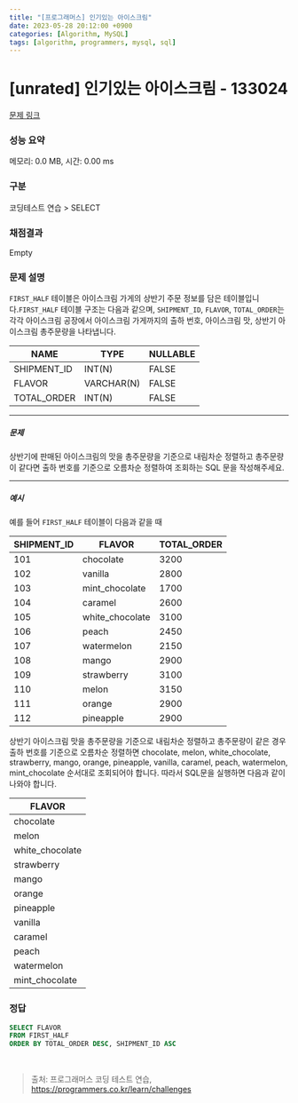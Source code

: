 ```yaml
---
title: "[프로그래머스] 인기있는 아이스크림"
date: 2023-05-28 20:12:00 +0900
categories: [Algorithm, MySQL]
tags: [algorithm, programmers, mysql, sql]
---
```


# [unrated] 인기있는 아이스크림 - 133024

[문제 링크](https://school.programmers.co.kr/learn/courses/30/lessons/133024)

### 성능 요약

메모리: 0.0 MB, 시간: 0.00 ms

### 구분

코딩테스트 연습 > SELECT

### 채점결과

Empty

### 문제 설명

<p><code>FIRST_HALF</code> 테이블은 아이스크림 가게의 상반기 주문 정보를 담은 테이블입니다.<code>FIRST_HALF</code> 테이블 구조는 다음과 같으며, <code>SHIPMENT_ID</code>, <code>FLAVOR</code>, <code>TOTAL_ORDER</code>는 각각 아이스크림 공장에서 아이스크림 가게까지의 출하 번호, 아이스크림 맛, 상반기 아이스크림 총주문량을 나타냅니다. </p>

|   NAME        |   TYPE       | NULLABLE |
|---------------|--------------|----------|
| SHIPMENT_ID   |   INT(N)     |  FALSE   |
| FLAVOR        |   VARCHAR(N) |  FALSE   |
| TOTAL_ORDER   |   INT(N)     |  FALSE   |

<hr>

<h5>문제</h5>

<p>상반기에 판매된 아이스크림의 맛을 총주문량을 기준으로 내림차순 정렬하고 총주문량이 같다면 출하 번호를 기준으로 오름차순 정렬하여 조회하는 SQL 문을 작성해주세요.</p>

<hr>

<h5>예시</h5>

<p>예를 들어 <code>FIRST_HALF</code> 테이블이 다음과 같을 때 </p>

| SHIPMENT_ID |     FLAVOR      | TOTAL_ORDER |
|-------------|-----------------|-------------|
|     101     |    chocolate    |    3200     |
|     102     |     vanilla     |    2800     |
|     103     | mint_chocolate |    1700     |
|     104     |     caramel     |    2600     |
|     105     | white_chocolate |    3100     |
|     106     |      peach      |    2450     |
|     107     |   watermelon    |    2150     |
|     108     |      mango      |    2900     |
|     109     |   strawberry    |    3100     |
|     110     |      melon      |    3150     |
|     111     |      orange     |    2900     |
|     112     |    pineapple    |    2900     |

<p>상반기 아이스크림 맛을 총주문량을 기준으로 내림차순 정렬하고 총주문량이 같은 경우 출하 번호를 기준으로 오름차순 정렬하면 chocolate, melon, white_chocolate, strawberry, mango, orange, pineapple, vanilla, caramel, peach, watermelon, mint_chocolate 순서대로 조회되어야 합니다. 따라서 SQL문을 실행하면 다음과 같이 나와야 합니다. </p>

|      FLAVOR       |
|-------------------|
|     chocolate     |
|       melon       |
|  white_chocolate  |
|    strawberry     |
|       mango       |
|      orange       |
|     pineapple     |
|      vanilla      |
|      caramel      |
|       peach       |
|    watermelon     |
|  mint_chocolate  |

### 정답

```sql
SELECT FLAVOR
FROM FIRST_HALF
ORDER BY TOTAL_ORDER DESC, SHIPMENT_ID ASC
```

<br>

> 출처: 프로그래머스 코딩 테스트 연습, https://programmers.co.kr/learn/challenges
